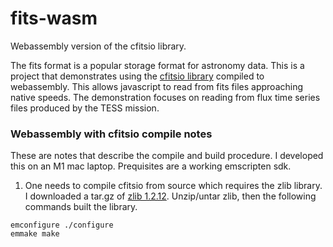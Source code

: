 # fits-wasm
Webassembly version of the cfitsio library.

The fits format is a popular storage format for astronomy data. This is a project that demonstrates using the [cfitsio library](https://heasarc.gsfc.nasa.gov/fitsio/) compiled to webassembly. This allows javascript to read from fits files approaching native speeds. The demonstration focuses on reading from flux time series files produced by the TESS mission.

### Webassembly with cfitsio compile notes
These are notes that describe the compile and build procedure. I developed this  on an M1 mac laptop. Prequisites are a working emscripten sdk.
1. One needs to compile cfitsio from source which requires the zlib library. I downloaded a tar.gz of [zlib 1.2.12](https://zlib.net/). Unzip/untar zlib, then the following commands built the library.
```
emconfigure ./configure
emmake make
```

